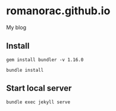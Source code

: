# romanorac.github.io
My blog

## Install
`gem install bundler -v 1.16.0`

`bundle install`

## Start local server
`bundle exec jekyll serve`
